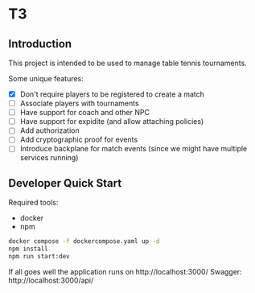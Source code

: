 # T3

## Introduction

This project is intended to be used to manage table tennis tournaments.

Some unique features:

- [x] Don't require players to be registered to create a match
- [ ] Associate players with tournaments
- [ ] Have support for coach and other NPC
- [ ] Have support for expidite (and allow attaching policies)
- [ ] Add authorization
- [ ] Add cryptographic proof for events
- [ ] Introduce backplane for match events (since we might have multiple services running)

## Developer Quick Start

Required tools:
- docker
- npm

```sh
docker compose -f dockercompose.yaml up -d
npm install
npm run start:dev
```

If all goes well the application runs on http://localhost:3000/
Swagger: http://localhost:3000/api/